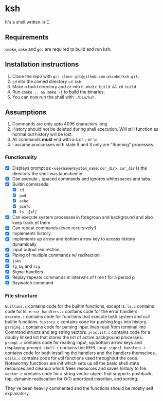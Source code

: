 # ksh

It's a shell written in C.

## Requirements 

`cmake`, `make` and `gcc` are required to build and run ksh.

## Installation instructions

1. Clone the repo with `git clone git@github.com:akcube/ksh.git`.
2. `cd` into the cloned directory `cd ksh`.
3. Make a build directory and `cd` into it. `mkdir build && cd build`.
4. Run `cmake .. && make -j` to build the binaries.
5. You can now run the shell with `./bin/ksh`.

## Assumptions

1. Commands are only upto 4096 characters long. 
2. History should not be deleted during shell execution. Will still function as normal but history will be lost.
3. All commands **must** end with a `&` or `;` or `\n`
4. I assume proccesses with state R and S only are "Running" processes

### Functionality

- [x] Displays prompt as `<username@system_name:cur_dir>`. `cur_dir` is the directory the shell was launched in.
- [x] Can execute `;` spaced commands and ignores whitespaces and tabs. 
- [x] Builtin commands:
	- [x] `cd`
	- [x] `pwd`
	- [x] `echo`
	- [x] `pinfo`
	- [x] `ls -[al]`
- [x] Can execute system processes in foregroun and background and also keep track of them
- [x] Can repeat commands (even recursively!)
- [x] Implements history
- [x] Implements up arrow and bottom arrow key to access history dynamically
- [x] Input output redirection
- [x] Piping of multiple commands w/ redirection
- [x] `jobs`
- [x] `fg`, `bg` and `sig`
- [x] Signal handlers
- [x] Replay repeats commands in intervals of time t for a period p
- [x] Baywatch command

### File structure
`builtins.c` contains code for the builtin functions, except ls.
`ls.c` contains code for ls.
`error_handlers.c` contains code for the error handlers.
`execute.c` contains code for functions that execute both system and call builtin functions.
`history.c` contains code for pushing logs into history.
`parsing.c` contains code for parsing input lines read from terminal into Command structs and arg string vectors.
`proclist.c` contains code for a doubly linked list that stores the list of active background processes.
`prompt.c` contains code for reading input, up/bottom arrow keys and displaying prompt.
`shell.c` contains the REPL loop.
`signal_handlers.c` contains code for both installing the handlers and the handlers themselves.
`utils.c` contains code for util functions used throughout the code. Noteworthy functions are init which sets up all the basic shell state resources and cleanup which frees resources and saves history to file.
`vector.c` contains code for a string vector object that supports pushback, top, dynamic reallocation for O(1) amortized insertion, and sorting. 

They've been heavily commented and the functions should be mostly self explanatory. 

